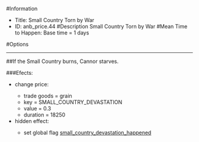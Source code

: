 #Information
 - Title: Small Country Torn by War
 - ID: anb_price.44
#Description
Small Country Torn by War
#Mean Time to Happen:
Base time = 1 days

#Options

___
##If the Small Country burns, Cannor starves.

###Efects:<ul><li>change price:</li><ul><li>trade goods = grain</li><li>key = SMALL_COUNTRY_DEVASTATION</li><li>value = 0.3</li><li>duration = 18250</li></ul><li>hidden effect:</li><ul><li>set global flag [small_country_devastation_happened](../flags/small_country_devastation_happened.md)</li></ul></ul>
